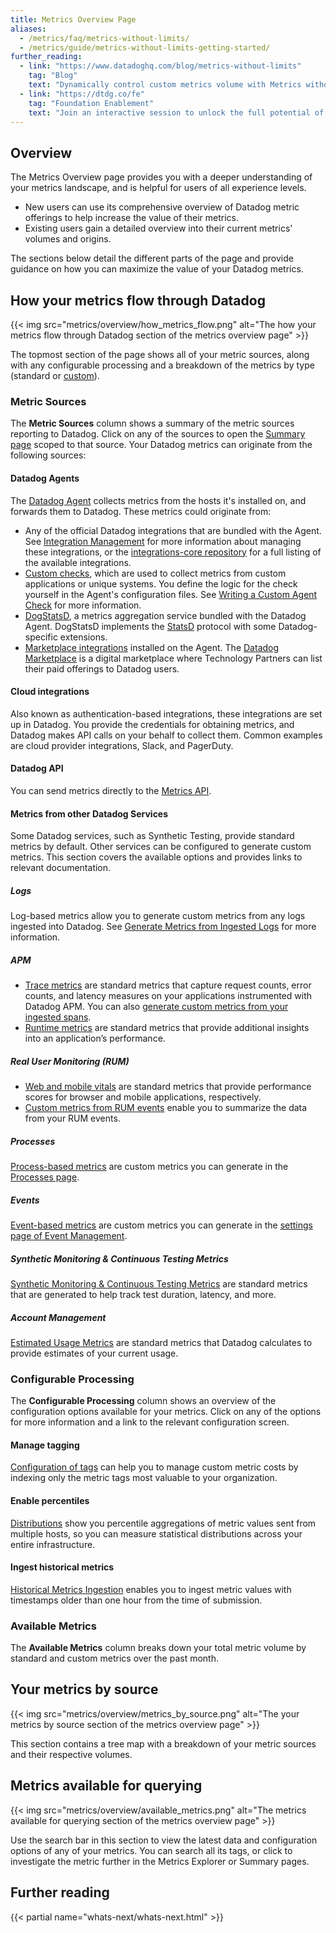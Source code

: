 ```yaml
---
title: Metrics Overview Page
aliases:
  - /metrics/faq/metrics-without-limits/
  - /metrics/guide/metrics-without-limits-getting-started/
further_reading:
  - link: "https://www.datadoghq.com/blog/metrics-without-limits"
    tag: "Blog"
    text: "Dynamically control custom metrics volume with Metrics without Limits™"
  - link: "https://dtdg.co/fe"
    tag: "Foundation Enablement"
    text: "Join an interactive session to unlock the full potential of metrics"
---
```


## Overview

The Metrics Overview page provides you with a deeper understanding of your metrics landscape, and is helpful for users of all experience levels. 
   - New users can use its comprehensive overview of Datadog metric offerings to help increase the value of their metrics.
   - Existing users gain a detailed overview into their current metrics' volumes and origins.

The sections below detail the different parts of the page and provide guidance on how you can maximize the value of your Datadog metrics.

## How your metrics flow through Datadog

{{< img src="metrics/overview/how_metrics_flow.png" alt="The how your metrics flow through Datadog section of the metrics overview page" >}}

The topmost section of the page shows all of your metric sources, along with any configurable processing and a breakdown of the metrics by type (standard or [custom][1]).

### Metric Sources

The **Metric Sources** column shows a summary of the metric sources reporting to Datadog. Click on any of the sources to open the [Summary page][27] scoped to that source. Your Datadog metrics can originate from the following sources:

#### Datadog Agents

The [Datadog Agent][2] collects metrics from the hosts it's installed on, and forwards them to Datadog. These metrics could originate from:

   - Any of the official Datadog integrations that are bundled with the Agent. See [Integration Management][3] for more information about managing these integrations, or the [integrations-core repository][4] for a full listing of the available integrations.
   - [Custom checks][5], which are used to collect metrics from custom applications or unique systems. You define the logic for the check yourself in the Agent's configuration files. See [Writing a Custom Agent Check][6] for more information.
   - [DogStatsD][7], a metrics aggregation service bundled with the Datadog Agent. DogStatsD implements the [StatsD][8] protocol with some Datadog-specific extensions.
   - [Marketplace integrations][9] installed on the Agent. The [Datadog Marketplace][10] is a digital marketplace where Technology Partners can list their paid offerings to Datadog users.

#### Cloud integrations

Also known as authentication-based integrations, these integrations are set up in Datadog. You provide the credentials for obtaining metrics, and Datadog makes API calls on your behalf to collect them. Common examples are cloud provider integrations, Slack, and PagerDuty.

#### Datadog API

You can send metrics directly to the [Metrics API][11].

#### Metrics from other Datadog Services

Some Datadog services, such as Synthetic Testing, provide standard metrics by default. Other services can be configured to generate custom metrics. This section covers the available options and provides links to relevant documentation.

##### Logs

Log-based metrics allow you to generate custom metrics from any logs ingested into Datadog. See [Generate Metrics from Ingested Logs][12] for more information.

##### APM

- [Trace metrics][13] are standard metrics that capture request counts, error counts, and latency measures on your applications instrumented with Datadog APM. You can also [generate custom metrics from your ingested spans][15].
- [Runtime metrics][14] are standard metrics that provide additional insights into an application’s performance.

##### Real User Monitoring (RUM)

- [Web and mobile vitals][16] are standard metrics that provide performance scores for browser and mobile applications, respectively.
- [Custom metrics from RUM events][17] enable you to summarize the data from your RUM events. 

##### Processes

[Process-based metrics][19] are custom metrics you can generate in the [Processes page][25].

##### Events

[Event-based metrics][20] are custom metrics you can generate in the [settings page of Event Management][26].

##### Synthetic Monitoring & Continuous Testing Metrics

[Synthetic Monitoring & Continuous Testing Metrics][18] are standard metrics that are generated to help track test duration, latency, and more.

##### Account Management

[Estimated Usage Metrics][21] are standard metrics that Datadog calculates to provide estimates of your current usage.

### Configurable Processing

The **Configurable Processing** column shows an overview of the configuration options available for your metrics. Click on any of the options for more information and a link to the relevant configuration screen.

#### Manage tagging

[Configuration of tags][22] can help you to manage custom metric costs by indexing only the metric tags most valuable to your organization.

#### Enable percentiles

[Distributions][23] show you percentile aggregations of metric values sent from multiple hosts, so you can measure statistical distributions across your entire infrastructure.

#### Ingest historical metrics

[Historical Metrics Ingestion][24] enables you to ingest metric values with timestamps older than one hour from the time of submission.

### Available Metrics

The **Available Metrics** column breaks down your total metric volume by standard and custom metrics over the past month.

## Your metrics by source

{{< img src="metrics/overview/metrics_by_source.png" alt="The your metrics by source section of the metrics overview page" >}}

This section contains a tree map with a breakdown of your metric sources and their respective volumes.

## Metrics available for querying

{{< img src="metrics/overview/available_metrics.png" alt="The metrics available for querying section of the metrics overview page" >}}

Use the search bar in this section to view the latest data and configuration options of any of your metrics. You can search all its tags, or click to investigate the metric further in the Metrics Explorer or Summary pages.

## Further reading

{{< partial name="whats-next/whats-next.html" >}}

[1]: /metrics/custom_metrics/
[2]: /agent/
[3]: /agent/guide/integration-management/
[4]: https://github.com/DataDog/integrations-core
[5]: /developers/custom_checks/
[6]: /developers/custom_checks/write_agent_check/
[7]: /developers/dogstatsd/
[8]: https://github.com/statsd/statsd
[9]: /integrations/#cat-marketplace
[10]: https://app.datadoghq.com/marketplace
[11]: /api/latest/metrics/
[12]: /logs/log_configuration/logs_to_metrics/
[13]: /tracing/metrics/metrics_namespace/
[14]: /tracing/metrics/runtime_metrics/
[15]: /tracing/trace_pipeline/generate_metrics/
[16]: /real_user_monitoring/#web-and-mobile-vitals
[17]: /real_user_monitoring/platform/generate_metrics/
[18]: /synthetics/platform/metrics/
[19]: /infrastructure/process/increase_process_retention/#generate-a-process-based-metric
[20]: /service_management/events/guides/usage/#custom-metrics
[21]: /account_management/billing/usage_metrics/
[22]: /metrics/metrics-without-limits/#configuration-of-tags
[23]: /metrics/distributions/
[24]: /metrics/custom_metrics/historical_metrics/
[25]: https://app.datadoghq.com/process
[26]: https://app.datadoghq.com/event/settings/generate-metrics
[27]: /metrics/summary/
